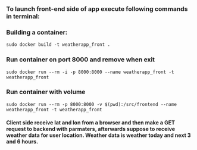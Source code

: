 ### To launch front-end side of app execute following commands in terminal:

### Building a container:

`sudo docker build -t weatherapp_front .`

### Run container on port 8000 and remove when exit

`sudo docker run --rm -i -p 8000:8000 --name weatherapp_front -t weatherapp_front`

### Run container with volume

`sudo docker run --rm -p 8000:8000 -v $(pwd):/src/frontend --name weatherapp_front -t weatherapp_front`

#### Client side receive lat and lon from a browser and then make a GET request to backend with parmaters, afterwards suppose to receive weather data for user location. Weather data is weather today and next 3 and 6 hours.
